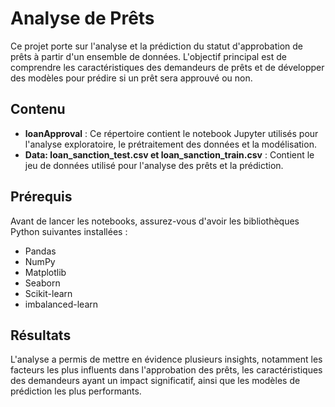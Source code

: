 # Analyse de Prêts

Ce projet porte sur l'analyse et la prédiction du statut d'approbation de prêts à partir d'un ensemble de données. L'objectif principal est de comprendre les caractéristiques des demandeurs de prêts et de développer des modèles pour prédire si un prêt sera approuvé ou non.

## Contenu

- **loanApproval** : Ce répertoire contient le notebook Jupyter utilisés pour l'analyse exploratoire, le prétraitement des données et la modélisation.
- **Data: loan_sanction_test.csv et loan_sanction_train.csv** : Contient le jeu de données utilisé pour l'analyse des prêts et la prédiction.

## Prérequis

Avant de lancer les notebooks, assurez-vous d'avoir les bibliothèques Python suivantes installées :

- Pandas
- NumPy
- Matplotlib
- Seaborn
- Scikit-learn
- imbalanced-learn


## Résultats

L'analyse a permis de mettre en évidence plusieurs insights, notamment les facteurs les plus influents dans l'approbation des prêts, les caractéristiques des demandeurs ayant un impact significatif, ainsi que les modèles de prédiction les plus performants.
